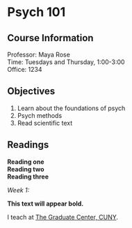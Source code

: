 # Psych 101

## Course Information
Professor: Maya Rose\
Time: Tuesdays and Thursday, 1:00-3:00\
Office: 1234

## Objectives
1. Learn about the foundations of psych
2. Psych methods 
3. Read scientific text

## Readings
**Reading one**\
**Reading two**\
**Reading three**

*Week 1:*

**This text will appear bold.**


I teach at [The Graduate Center, CUNY](https://www.gc.cuny). 




